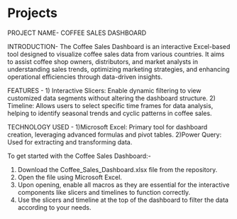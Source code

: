 # Projects
PROJECT NAME- COFFEE SALES DASHBOARD

INTRODUCTION- The Coffee Sales Dashboard is an interactive Excel-based tool designed to visualize coffee sales data from various countries. It aims to assist coffee shop owners, distributors, and market analysts in understanding sales trends, optimizing marketing strategies, and enhancing operational efficiencies through data-driven insights.

FEATURES -                                                                                                                                            1) Interactive Slicers: Enable dynamic filtering to view customized data segments without altering the dashboard structure.
    2) Timeline: Allows users to select specific time frames for data analysis, helping to identify seasonal trends and cyclic patterns in coffee sales.
  
TECHNOLOGY USED - 1)Microsoft Excel: Primary tool for dashboard creation, leveraging advanced formulas and pivot tables.
2)Power Query: Used for extracting and transforming data.

To get started with the Coffee Sales Dashboard:-

1) Download the Coffee_Sales_Dashboard.xlsx file from the repository.
2) Open the file using Microsoft Excel. 
3) Upon opening, enable all macros as they are essential for the interactive components like slicers and timelines to function correctly.
4) Use the slicers and timeline at the top of the dashboard to filter the data according to your needs.
